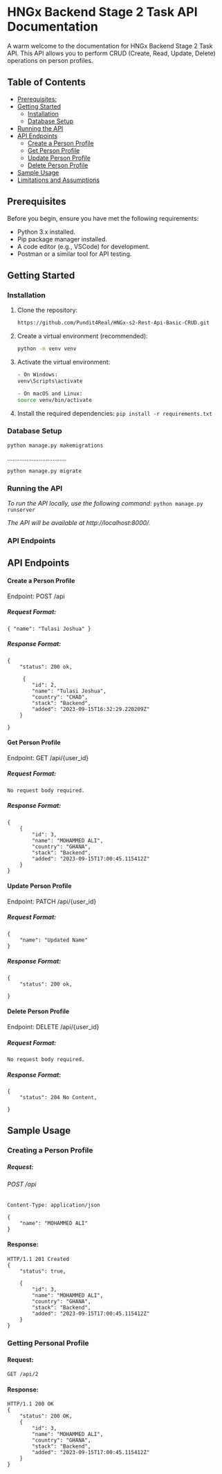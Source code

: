 # HNGx Backend Stage 2 Task API Documentation

A warm welcome to the documentation for HNGx Backend Stage 2 Task API. This API allows you to perform CRUD (Create, Read, Update, Delete) operations on person profiles.

## Table of Contents

- [Prerequisites:](#prerequisites)
- [Getting Started](#getting-started)
  - [Installation](#installation)
  - [Database Setup](#database-setup)
- [Running the API](#running-the-api)
- [API Endpoints](#api-endpoints)
  - [Create a Person Profile](#create-a-person-profile)
  - [Get Person Profile](#get-person-profile)
  - [Update Person Profile](#update-person-profile)
  - [Delete Person Profile](#delete-person-profile)
- [Sample Usage](#sample-usage)
- [Limitations and Assumptions](#limitations-and-assumptions)

## Prerequisites

Before you begin, ensure you have met the following requirements:

- Python 3.x installed.
- Pip package manager installed.
- A code editor (e.g., VSCode) for development.
- Postman or a similar tool for API testing.

## Getting Started

### Installation

1. Clone the repository:

   ```bash
   https://github.com/Pundit4Real/HNGx-s2-Rest-Api-Basic-CRUD.git
2. Create a virtual environment (recommended):
   ```bash
   python -m venv venv
3. Activate the virtual environment:
   ```bash
   - On Windows:
   venv\Scripts\activate
   
   - On macOS and Linux:
   source venv/bin/activate

4. Install the required dependencies:
    `pip install -r requirements.txt`

### Database Setup
    python manage.py makemigrations
..................................

    python manage.py migrate

### Running the API
*To run the API locally, use the following command:*
    `python manage.py runserver`

*The API will be available at http://localhost:8000/.*

### API Endpoints

## API Endpoints
#### Create a Person Profile
Endpoint: POST /api

##### Request Format:
`{
    "name": "Tulasi Joshua"
}`

##### Response Format:
    {
        "status": 200 ok,
       
         {
            "id": 2,
            "name": "Tulasi Joshua",
            "country": "CHAD",
            "stack": "Backend",
            "added": "2023-09-15T16:32:29.220209Z"
        }

    }

#### Get Person Profile
Endpoint: GET /api/{user_id}

##### Request Format: 
`No request body required.`

##### Response Format:
    {
        {
            "id": 3,
            "name": "MOHAMMED ALI",
            "country": "GHANA",
            "stack": "Backend",
            "added": "2023-09-15T17:00:45.115412Z"
        }
    }

#### Update Person Profile
Endpoint: PATCH /api/{user_id}

##### Request Format:
    {
        "name": "Updated Name"
    }

##### Response Format:
    {
        "status": 200 ok,
       
    }

#### Delete Person Profile
Endpoint: DELETE /api/{user_id}

##### Request Format: 
    No request body required.

##### Response Format:
    {
        "status": 204 No Content,
       
    }

## Sample Usage

### Creating a Person Profile
##### Request:

###### POST /api
    Content-Type: application/json

    {
        "name": "MOHAMMED ALI"
    }

#### Response:
    HTTP/1.1 201 Created
    {
        "status": true,
       
        {
            "id": 3,
            "name": "MOHAMMED ALI",
            "country": "GHANA",
            "stack": "Backend",
            "added": "2023-09-15T17:00:45.115412Z"
        }
    }

### Getting Personal Profile
#### Request:
`GET /api/2`
#### Response:
    HTTP/1.1 200 OK
    {
        "status": 200 OK,
        {
            "id": 3,
            "name": "MOHAMMED ALI",
            "country": "GHANA",
            "stack": "Backend",
            "added": "2023-09-15T17:00:45.115412Z"
        }
    }
